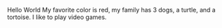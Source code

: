 Hello World
My favorite color is red, my family has 3 dogs, a turtle, and a tortoise. I like to play video games. 
